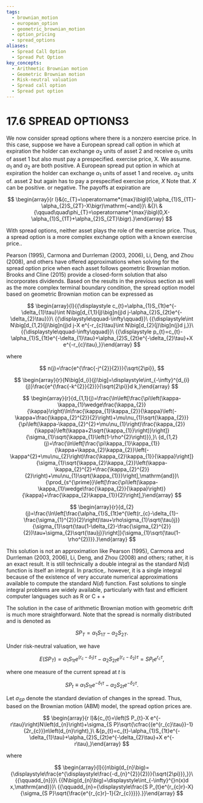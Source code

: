 ```yaml
---
tags:
  - brownian_motion
  - european_option
  - geometric_brownian_motion
  - option_pricing
  - spread_options
aliases:
  - Spread Call Option
  - Spread Put Option
key_concepts:
  - Arithmetic Brownian motion
  - Geometric Brownian motion
  - Risk-neutral valuation
  - Spread call option
  - Spread put option
---
```


# 17.6 SPREAD OPTIONS3

We now consider spread options where there is a nonzero exercise price. In this case, suppose we have a European spread call option in which at expiration the holder can exchange $\alpha_{2}$ units of asset 2 and receive $\alpha_{1}$ units of asset 1 but also must pay a prespecified. exercise price, X. We assume. $\alpha_{1}$ and $\alpha_{2}$ are both positive. A European spread put option in which at expiration the holder can exchange $\alpha_{1}$ units of asset 1 and receive. $\alpha_{2}$ units of. asset 2 but again has to pay a prespecified exercise price, $X$ Note that. $X$ can be positive. or negative. The payoffs at expiration are

$$
\begin{array}{r l}&{c_{T}=\operatorname*{max}\bigl(0,\alpha_{1}S_{1T}-\alpha_{2}S_{2T}-X\bigr)\mathrm{~and}}\ &{}\ &{\qquad\quad\phi_{T}=\operatorname*{max}\bigl(0,X-\alpha_{1}S_{1T}+\alpha_{2}S_{2T}\bigr).}\end{array}
$$

With spread options, neither asset plays the role of the exercise price. Thus, a spread option is a more complex exchange option with a known exercise price..

Pearson (1995), Carmona and Durrleman (2003, 2006), Li, Deng, and Zhou (2008), and others have offered approximations when solving for the spread option price when each asset follows geometric Brownian motion. Brooks and Cline (2015) provide a closed-form solution that also incorporates dividends. Based on the results in the previous section as well as the more complex terminal boundary condition, the spread option model based on geometric Brownian motion can be expressed as

$$
\begin{array}{l}{{\displaystyle c_{t}=\alpha_{1}S_{1t}e^{-\delta_{1}\tau}\int N\big[d_{1,1}(j)\big]n(j)d j-\alpha_{2}S_{2t}e^{-\delta_{2}\tau}}}\ {{\displaystyle\qquad-\infty\qquad}}\ {{\displaystyle\int N\big[d_{1,2}(j)\big]n(j)d j-X e^{-r_{c}\tau}\int N\big[d_{2}(j)\big]n(j)d j,}}\ {{\displaystyle\qquad-\infty\qquad}}\ {{\displaystyle p_{t}=c_{t}-\alpha_{1}S_{1t}e^{-\delta_{1}\tau}+\alpha_{2}S_{2t}e^{-\delta_{2}\tau}+X e^{-r_{c}\tau},}}\end{array}
$$

where

$$
n(j)=\frac{e^{\frac{-j^{2}}{2}}}{\sqrt{2\pi}},
$$

$$
\begin{array}{r}{N\big[d_{i}(j)\big]=\displaystyle\int_{-\infty}^{d_{i}(j)}\frac{e^{\frac{-k^{2}}{2}}}{\sqrt{2\pi}}d k,}\end{array}
$$

$$
\begin{array}{r}{d_{1,1}(j)=\frac{\ln\left[\frac{\pi\left(\kappa-\kappa_{1}\wedge\frac{\kappa_{2}}{\kappa}\right)\ln\frac{\kappa_{1}\kappa_{2}}{\kappa}\left(-\kappa+\frac{\kappa_{2}^{2}}{2}\right)+\mu\nu_{1}\sqrt{\kappa_{2}}}{\pi\left(\kappa-\kappa_{2}^{2}+\mu\nu_{1}\right)\frac{\kappa_{2}}{\kappa}\left(\kappa+2\sqrt{\kappa_{1}}\right)}\right]}{\sigma_{1}\sqrt{\kappa_{1}\left(1-\rho^{2}\right)}},}\ {d_{1,2}(j)=\frac{\ln\left[\frac{\pi\kappa_{1}\kappa_{1}}{\kappa+\kappa_{2}\kappa_{2}}\left(-\kappa^{2}+\mu\nu_{2}\right)\frac{\kappa_{2}\kappa_{1}}{\kappa}\right]}{\sigma_{1}\sqrt{\kappa_{2}\kappa_{2}}\left(\kappa-\kappa_{2}^{2}+\frac{\kappa_{2}^{2}}{2}\right)+\mu\nu_{1}\sqrt{\kappa_{1}}}\right],\mathrm{and}}\ {\prod_{s^{\prime}}\left[\frac{\pi\left(\kappa-\kappa_{1}\wedge\frac{\kappa_{2}}{\kappa}\right)}{\kappa}+\frac{\kappa_{2}\kappa_{1}}{2}\right],}\end{array}
$$

$$
\begin{array}{r}{d_{2}(j)=\frac{\ln\left[\frac{\alpha_{1}S_{1t}e^{\left(r_{c}-\delta_{1}-\frac{\sigma_{1}^{2}}{2}\right)\tau+\rho\sigma_{1}\sqrt{\tau}j}}{\sigma_{1}\sqrt{\tau(1-\delta_{2}-\frac{\sigma_{2}^{2}}{2})\tau+\sigma_{2}\sqrt{\tau}j}}\right]}{\sigma_{1}\sqrt{\tau(1-\rho^{2})}}.}\end{array}
$$

This solution is not an approximation like Pearson (1995), Carmona and Durrleman (2003, 2006), Li, Deng, and Zhou (2008) and others; rather, it is an exact result. It is still technically a double integral as the standard $N(d)$ function is itself an integral. In practice,. however, it is a single integral because of the existence of very accurate numerical approximations available to compute the standard $N(d)$ function. Fast solutions to single integral problems are widely available, particularly with fast and efficient computer languages such as R or $\mathrm{C}{+}{+}$

The solution in the case of arithmetic Brownian motion with geometric drift is much more straightforward. Note that the spread is normally distributed and is denoted as

$$
S P_{T}=\alpha_{1}S_{1T}-\alpha_{2}S_{2T}.
$$

Under risk-neutral valuation, we have

$$
E\big(S P_{T}\big)=\alpha_{1}S_{1t}e^{(r_{c}-\delta_{1})\tau}-\alpha_{2}S_{2t}e^{(r_{c}-\delta_{2})\tau}=S P_{t}e^{r_{c}\tau},
$$

where one measure of the current spread at $t$ is

$$
S P_{t}\equiv\alpha_{1}S_{1t}e^{-\delta_{1}\tau}-\alpha_{2}S_{2t}e^{-\delta_{2}\tau}.
$$

Let $\sigma_{S P}$ denote the standard deviation of changes in the spread. Thus, based on the Brownian motion (ABM) model, the spread option prices are.

$$
\begin{array}{r l}&{c_{t}=\left(S P_{t}-X e^{-r\tau}\right)N\left(d_{n}\right)+\sigma_{S P}\sqrt{\cfrac{{e^{r_{c}\tau}}-1}{2r_{c}}}n\left(d_{n}\right),}\ &{p_{t}=c_{t}-\alpha_{1}S_{1t}e^{-\delta_{1}\tau}+\alpha_{2}S_{2t}e^{-\delta_{2}\tau}+X e^{-r\tau},}\end{array}
$$

where

$$
\begin{array}{l}{{n\big(d_{n}\big)={\displaystyle\frac{e^{\displaystyle\frac{-d_{n}^{2}}{2}}}{\sqrt{2\pi}}},}}\ {{\qquadd_{n}}}\ {{N\big(d_{n}\big)=\displaystyle\int_{-\infty}^{}n(x)d x,\mathrm{and}}}\ {{\qquadd_{n}={\displaystyle\frac{S P_{t}e^{r_{c}r}-X}{\sigma_{S P}\sqrt{\frac{e^{r_{c}r}-1}{2r_{c}}}}}.}}\end{array}
$$
